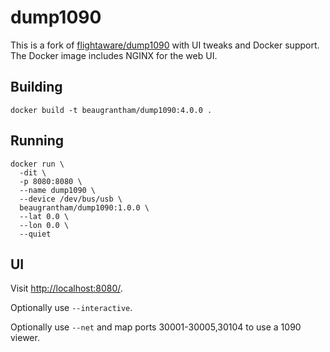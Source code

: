 # dump1090

This is a fork of [flightaware/dump1090](https://github.com/flightaware/dump1090) with UI tweaks and Docker support. The Docker image includes NGINX for the web UI.

## Building

```
docker build -t beaugrantham/dump1090:4.0.0 .
```

## Running

```
docker run \
  -dit \
  -p 8080:8080 \
  --name dump1090 \
  --device /dev/bus/usb \
  beaugrantham/dump1090:1.0.0 \
  --lat 0.0 \
  --lon 0.0 \
  --quiet
```

## UI

Visit [http://localhost:8080/](http://localhost:8080/).

Optionally use `--interactive`.

Optionally use `--net` and map ports 30001-30005,30104 to use a 1090 viewer.
